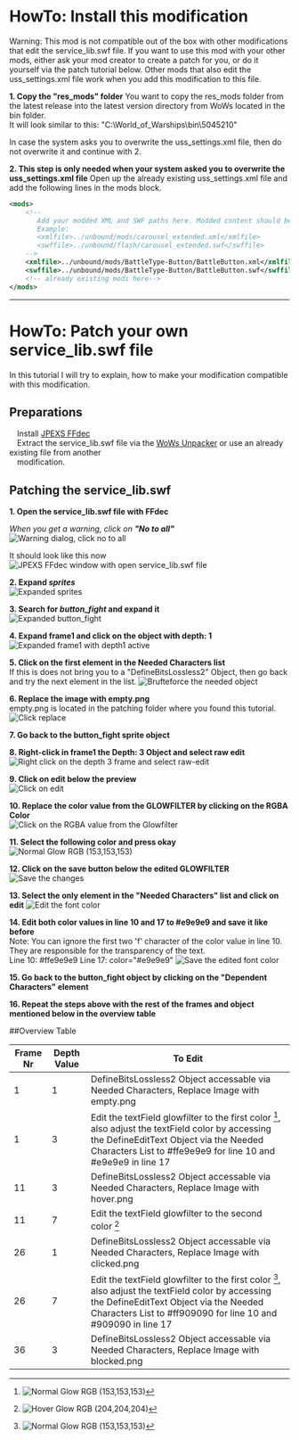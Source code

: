 # HowTo: Install this modification

Warning: This mod is not compatible out of the box with other modifications that edit the service_lib.swf file.
If you want to use this mod with your other mods, either ask your mod creator to create a patch for you, or do it yourself 
via the patch tutorial below. Other mods that also edit the uss_settings.xml file work when you add this modification to this file.

**1. Copy the "res_mods" folder**
You want to copy the res_mods folder from the latest release into the latest version directory from WoWs located in the bin folder.  
It will look similar to this: "C:\World_of_Warships\bin\5045210" 

In case the system asks you to overwrite the uss_settings.xml file, then do not overwrite it and continue with 2.

**2. This step is only needed when your system asked you to overwrite the uss_settings.xml file**
Open up the already existing uss_settings.xml file and add the following lines in the mods block.
```xml
<mods>
    <!--
       Add your modded XML and SWF paths here. Modded content should be put into the unbound/mods folder.
       Example:
       <xmlfile>../unbound/mods/carousel_extended.xml</xmlfile>
       <swffile>../unbound/flash/carousel_extended.swf</swffile>
    -->
    <xmlfile>../unbound/mods/BattleType-Button/BattleButton.xml</xmlfile>
    <swffile>../unbound/mods/BattleType-Button/BattleButton.swf</swffile>
    <!-- already existing mods here-->
</mods>
``` 


---

# HowTo: Patch your own service_lib.swf file

In this tutorial I will try to explain, how to make your modification compatible
with this modification.

## Preparations
&emsp;Install [JPEXS FFdec](https://github.com/jindrapetrik/jpexs-decompiler/releases)  
&emsp;Extract the service_lib.swf file via the [WoWs Unpacker](https://forum.worldofwarships.com/topic/183662-all-wows-unpack-tool-unpack-game-client-resources/) or use an already existing file from another  
&emsp;modification.
## Patching the service_lib.swf
**1. Open the service_lib.swf file with FFdec**  

*When you get a warning, click on **"No to all"***  
![Warning dialog, click no to all](tutorial_images/warning.png)  

It should look like this now  
![JPEXS FFdec window with open service_lib.swf file](tutorial_images/base_window.png)  

**2. Expand _sprites_**  
![Expanded sprites](tutorial_images/sprites.png)

**3. Search for _button_fight_ and expand it**  
![Expanded button_fight](tutorial_images/sprite_button_fight.png)  

**4. Expand frame1 and click on the object with depth: 1**  
![Expanded frame1 with depth1 active](tutorial_images/frame1_depth1.png)

**5. Click on the first element in the Needed Characters list**  
If this is does not bring you to a "DefineBitsLossless2" Object, then go back and try the next element in the list.
![Brufteforce the needed object](tutorial_images/bruteforce_characters.png)

**6. Replace the image with empty.png**  
empty.png is located in the patching folder where you found this tutorial.
![Click replace](tutorial_images/replace.png)

**7. Go back to the button_fight sprite object**  

**8. Right-click in frame1 the Depth: 3 Object and select raw edit**  
![Right click on the depth 3 frame and select raw-edit](tutorial_images/raw_edit.png)

**9. Click on edit below the preview**  
![Click on edit](tutorial_images/edit_depth3.png)

**10. Replace the color value from the GLOWFILTER by clicking on the RGBA Color**  
![Click on the RGBA value from the Glowfilter](tutorial_images/glow_color.png)

**11. Select the following color and press okay**  
![Normal Glow RGB (153,153,153)](tutorial_images/normal_glow.png)

**12. Click on the save button below the edited GLOWFILTER**  
![Save the changes](tutorial_images/save_glowfilter.png)

**13. Select the only element in the "Needed Characters" list and click on edit**
![Edit the font color](tutorial_images/edit_font_color.png)

**14. Edit both color values in line 10 and 17 to #e9e9e9 and save it like before**  
Note: You can ignore the first two 'f' character of the color value in line 10. They are responsible for the 
transparency of the text.  
Line 10: #ffe9e9e9
Line 17: color="#e9e9e9"
![Save the edited font color](tutorial_images/edited_font_color.png)

**15. Go back to the button_fight object by clicking on the "Dependent Characters" element**

**16. Repeat the steps above with the rest of the frames and object mentioned below in the overview table**

##Overview Table

| Frame Nr | Depth Value | To Edit                                                                                                                                                                                                      |
| -------- |-------------|--------------------------------------------------------------------------------------------------------------------------------------------------------------------------------------------------------------|
| 1 | 1           | DefineBitsLossless2 Object accessable via Needed Characters, Replace Image with empty.png                                                                                                                    |
| 1 | 3           | Edit the textField glowfilter to the first color [^1], also adjust the textField color by accessing the DefineEditText Object via the Needed Characters List to #ffe9e9e9 for line 10 and #e9e9e9 in line 17 |
| 11 | 3           | DefineBitsLossless2 Object accessable via Needed Characters, Replace Image with hover.png                                                                                                                    |
| 11 | 7           | Edit the textField glowfilter to the second color [^2]                                                                                                                                                       |
| 26 | 1           | DefineBitsLossless2 Object accessable via Needed Characters, Replace Image with clicked.png                                                                                                                  |
| 26 | 7           | Edit the textField glowfilter to the first color [^1], also adjust the textField color by accessing the DefineEditText Object via the Needed Characters List to #ff909090 for line 10 and #909090 in line 17 |
| 36 | 3           | DefineBitsLossless2 Object accessable via Needed Characters, Replace Image with blocked.png                                                                                                                  |

[^1]: ![Normal Glow RGB (153,153,153)](tutorial_images/normal_glow.png)  
[^2]: ![Hover Glow RGB (204,204,204)](tutorial_images/hover_glow.png)